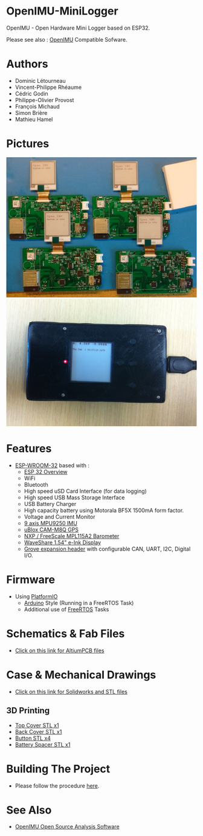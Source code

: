 # OpenIMU-MiniLogger
OpenIMU - Open Hardware Mini Logger based on ESP32. 

Please see also :
[OpenIMU](https://github.com/introlab/OpenIMU-MiniLogger) Compatible Sofware.

# Authors
* Dominic Létourneau
* Vincent-Philippe Rhéaume
* Cédric Godin
* Philippe-Olivier Provost
* François Michaud
* Simon Brière
* Mathieu Hamel

# Pictures

![PCB](./docs/images/OpenIMU_PCB.jpg)
![CASE](./docs/images/OpenIMU_Case.jpg)

# Features
* [ESP-WROOM-32](https://www.espressif.com/en/esp-wroom-32/resources) based with :
  * [ESP 32 Overview](https://www.espressif.com/en/products/hardware/esp32/overview)
  * WiFi
  * Bluetooth
  * High speed uSD Card Interface (for data logging)
  * High speed USB Mass Storage Interface
  * USB Battery Charger
  * High capacity battery using Motorala BF5X 1500mA form factor.
  * Voltage and Current Monitor
  * [9 axis MPU9250 IMU](https://www.invensense.com/products/motion-tracking/9-axis/mpu-9250/)
  * [uBlox CAM-M8Q GPS](https://www.u-blox.com/en/product/cam-m8-series)
  * [NXP / FreeScale MPL115A2 Barometer](https://www.nxp.com/docs/en/data-sheet/MPL115A2.pdf)
  * [WaveShare 1.54" e-Ink Display](https://www.waveshare.com/wiki/1.54inch_e-Paper_Module)
  * [Grove expansion header](http://wiki.seeedstudio.com/Grove_System/) with configurable CAN, UART, I2C, Digital I/O.

# Firmware
* Using [PlatformIO](https://platformio.org/)
  * [Arduino](https://github.com/espressif/arduino-esp32) Style (Running in a FreeRTOS Task)
  * Additional use of [FreeRTOS](https://www.freertos.org/) Tasks 

# Schematics & Fab Files
* [Click on this link for AltiumPCB files](./Hardware/AltiumPCB)

# Case & Mechanical Drawings
* [Click on this link for Solidworks and STL files](./Hardware/Solidworks)

## 3D Printing
* [Top Cover STL x1](./Hardware/Solidworks/Top%20Cover.STL)
* [Back Cover STL x1](./Hardware/Solidworks/Back%20Cover%20R2.STL)
* [Button STL x4](./Hardware/Solidworks/Bouton%20Open%20MU.STL)
* [Battery Spacer STL x1](./Hardware/Solidworks/Standoff%20Batterie.STL)

# Building The Project
* Please follow the procedure [here](https://github.com/introlab/OpenIMU-MiniLogger/wiki/Development-Tools).

# See Also
* [OpenIMU Open Source Analysis Software](https://github.com/introlab/OpenIMU)
